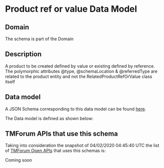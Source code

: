 # Product ref or value Data Model

## Domain

The  schema is part of the  Domain

## Description

A product to be created defined by value or existing defined by reference. The polymorphic attributes @type, @schemaLocation &amp; @referredType are related to the product entity and not the RelatedProductRefOrValue class itself

## Data model

A JSON Schema corresponding to this data model can be found
[here](https://github.com/tmforum-rand/schemas/blob/candidates/Product/ProductRefOrValue.schema.json).

The Data model is defined as shown below:




## TMForum APIs that use this schema

Taking into consideration the snapshot of 04/02/2020 04:45:40 UTC the list of [TMForum Open APIs](https://www.tmforum.org/open-apis/) that uses this schemas is:

Coming soon